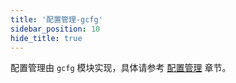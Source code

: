 ```yaml
---
title: '配置管理-gcfg'
sidebar_position: 10
hide_title: true
---
```


配置管理由 `gcfg` 模块实现，具体请参考 [配置管理](output/goframe-v2.1-md/核心组件-重点/配置管理) 章节。